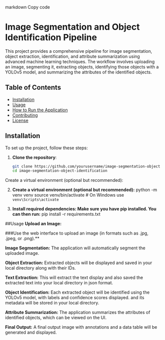 markdown
Copy code
# Image Segmentation and Object Identification Pipeline

This project provides a comprehensive pipeline for image segmentation, object extraction, identification, and attribute summarization using advanced machine learning techniques. The workflow involves uploading an image, segmenting it, extracting objects, identifying those objects with a YOLOv5 model, and summarizing the attributes of the identified objects.

## Table of Contents

- [Installation](#installation)
- [Usage](#usage)
- [How to Run the Application](#how-to-run-the-application)
- [Contributing](#contributing)
- [License](#license)

## Installation

To set up the project, follow these steps:

1. **Clone the repository**:
   ```bash
   git clone https://github.com/yourusername/image-segmentation-object-identification.git
   cd image-segmentation-object-identification
Create a virtual environment (optional but recommended):

2. **Create a virtual environment (optional but recommended):**
   python -m venv venv
source venv/bin/activate  # On Windows use `venv\Scripts\activate`

3. **Install required dependencies: Make sure you have pip installed. You can then run:**
   pip install -r requirements.txt

##Usage
**Upload an Image:**

###Use the web interface to upload an image (in formats such as .jpg, .jpeg, or .png).**

**Image Segmentation:**
The application will automatically segment the uploaded image.

**Object Extraction:**
Extracted objects will be displayed and saved in your local directory along with their IDs.

**Text Extraction:**
This will extract the text display and also saved the extracted text into your local directory in json format.


**Object Identification:**
Each extracted object will be identified using the YOLOv5 model, with labels and confidence scores displayed. and its metadata will be stored in your local directory.

**Attribute Summarization:**
The application summarizes the attributes of identified objects, which can be viewed on the UI.

**Final Output:**
A final output image with annotations and a data table will be generated and displayed.
